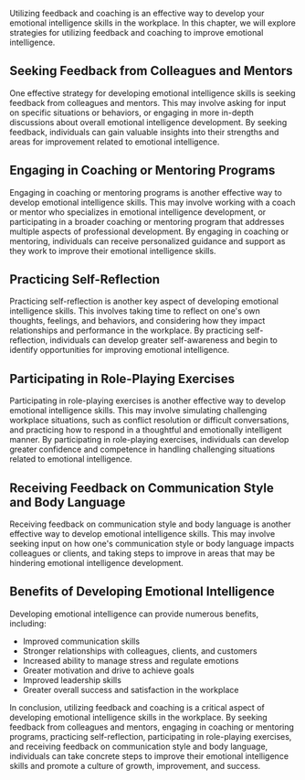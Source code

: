 
Utilizing feedback and coaching is an effective way to develop your emotional intelligence skills in the workplace. In this chapter, we will explore strategies for utilizing feedback and coaching to improve emotional intelligence.

Seeking Feedback from Colleagues and Mentors
--------------------------------------------

One effective strategy for developing emotional intelligence skills is seeking feedback from colleagues and mentors. This may involve asking for input on specific situations or behaviors, or engaging in more in-depth discussions about overall emotional intelligence development. By seeking feedback, individuals can gain valuable insights into their strengths and areas for improvement related to emotional intelligence.

Engaging in Coaching or Mentoring Programs
------------------------------------------

Engaging in coaching or mentoring programs is another effective way to develop emotional intelligence skills. This may involve working with a coach or mentor who specializes in emotional intelligence development, or participating in a broader coaching or mentoring program that addresses multiple aspects of professional development. By engaging in coaching or mentoring, individuals can receive personalized guidance and support as they work to improve their emotional intelligence skills.

Practicing Self-Reflection
--------------------------

Practicing self-reflection is another key aspect of developing emotional intelligence skills. This involves taking time to reflect on one's own thoughts, feelings, and behaviors, and considering how they impact relationships and performance in the workplace. By practicing self-reflection, individuals can develop greater self-awareness and begin to identify opportunities for improving emotional intelligence.

Participating in Role-Playing Exercises
---------------------------------------

Participating in role-playing exercises is another effective way to develop emotional intelligence skills. This may involve simulating challenging workplace situations, such as conflict resolution or difficult conversations, and practicing how to respond in a thoughtful and emotionally intelligent manner. By participating in role-playing exercises, individuals can develop greater confidence and competence in handling challenging situations related to emotional intelligence.

Receiving Feedback on Communication Style and Body Language
-----------------------------------------------------------

Receiving feedback on communication style and body language is another effective way to develop emotional intelligence skills. This may involve seeking input on how one's communication style or body language impacts colleagues or clients, and taking steps to improve in areas that may be hindering emotional intelligence development.

Benefits of Developing Emotional Intelligence
---------------------------------------------

Developing emotional intelligence can provide numerous benefits, including:

* Improved communication skills
* Stronger relationships with colleagues, clients, and customers
* Increased ability to manage stress and regulate emotions
* Greater motivation and drive to achieve goals
* Improved leadership skills
* Greater overall success and satisfaction in the workplace

In conclusion, utilizing feedback and coaching is a critical aspect of developing emotional intelligence skills in the workplace. By seeking feedback from colleagues and mentors, engaging in coaching or mentoring programs, practicing self-reflection, participating in role-playing exercises, and receiving feedback on communication style and body language, individuals can take concrete steps to improve their emotional intelligence skills and promote a culture of growth, improvement, and success.
